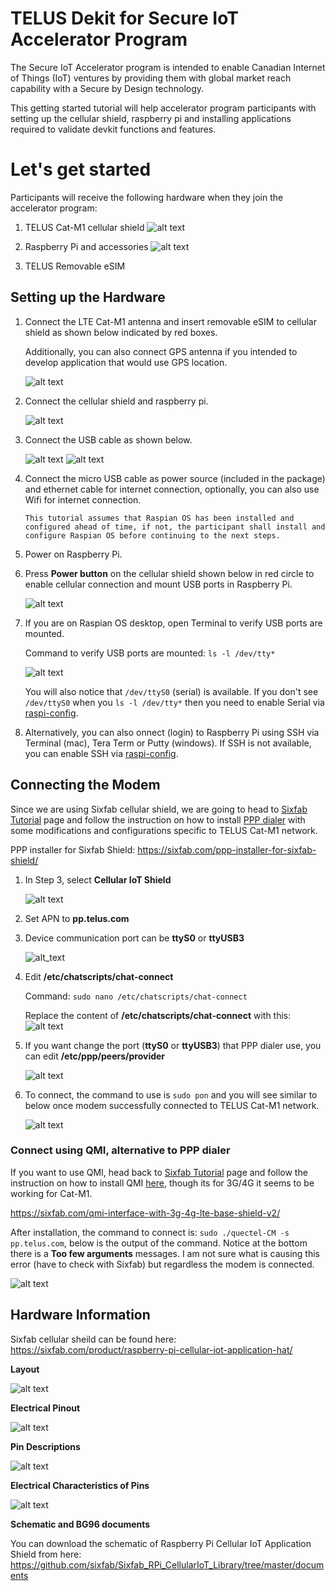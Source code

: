 # TELUS Dekit for Secure IoT Accelerator Program

The Secure IoT Accelerator program is intended to enable Canadian Internet of Things (IoT) ventures by providing them with global market reach capability with a Secure by Design technology.

This getting started tutorial will help accelerator program participants with setting up the cellular shield, raspberry pi and installing applications required to validate devkit functions and features.

# Let's get started

Participants will receive the following hardware when they join the accelerator program:

1. TELUS Cat-M1 cellular shield
    ![alt text](images/cellular_shield_front.jpg)
      
2. Raspberry Pi and accessories
    ![alt text](images/rasp_pi.jpg)

3. TELUS Removable eSIM

## Setting up the Hardware

1. Connect the LTE Cat-M1 antenna and insert removable eSIM to cellular shield as shown below indicated by red boxes. 

      Additionally, you can also connect GPS antenna if you intended to develop application that would use GPS location.

      ![alt text](images/insert_esim_and_connect_antenna.jpg)

2. Connect the cellular shield and raspberry pi.

      ![alt text](images/shield_and_pi_stacked_1.jpg)

3. Connect the USB cable as shown below.

      ![alt text](images/usb_cable_connected_2.jpg)
      ![alt text](images/usb_cable_connected_1.jpg)      

4. Connect the micro USB cable as power source (included in the package) and ethernet cable for internet connection, optionally, you can also use Wifi for internet connection.

   `This tutorial assumes that Raspian OS has been installed and configured ahead of time, if not, the participant shall install and configure Raspian OS before continuing to the next steps.`
   
5. Power on Raspberry Pi. 
      
6. Press **Power button** on the cellular shield shown below in red circle to enable cellular connection and mount USB ports in Raspberry Pi.

   ![alt text](images/press_power_on_button.jpg) 
   
7. If you are on Raspian OS desktop, open Terminal to verify USB ports are mounted.

   Command to verify USB ports are mounted: `ls -l /dev/tty*`
   
   ![alt text](images/shield_on_and_usb_ports_mounted.png) 
   
   You will also notice that `/dev/ttyS0` (serial) is available. If you don't see `/dev/ttyS0` when you `ls -l /dev/tty*` then you need to enable Serial via [raspi-config](https://www.raspberrypi.org/documentation/configuration/raspi-config.md).

8. Alternatively, you can also onnect (login) to Raspberry Pi using SSH via Terminal (mac), Tera Term or Putty (windows). If SSH is not available, you can enable SSH via [raspi-config](https://www.raspberrypi.org/documentation/configuration/raspi-config.md).

## Connecting the Modem

Since we are using Sixfab cellular shield, we are going to head to [Sixfab Tutorial](https://sixfab.com/tutorials/) page and follow the instruction on how to install [PPP dialer](https://sixfab.com/ppp-installer-for-sixfab-shield/) with some modifications and configurations specific to TELUS Cat-M1 network.

PPP installer for Sixfab Shield: https://sixfab.com/ppp-installer-for-sixfab-shield/

1. In Step 3, select **Cellular IoT Shield**

      ![alt text](https://sixfab-com.exactdn.com/wp-content/uploads/2018/09/installsh01.png)

2. Set APN to **pp.telus.com**

3. Device communication port can be **ttyS0** or **ttyUSB3**

      ![alt_text](https://sixfab-com.exactdn.com/wp-content/uploads/2018/09/installsh04.png)
      
4. Edit **/etc/chatscripts/chat-connect**

      Command: `sudo nano /etc/chatscripts/chat-connect`
      
      Replace the content of **/etc/chatscripts/chat-connect** with this:
      ![alt text](images/chat_connect.png)

5. If you want change the port (**ttyS0** or **ttyUSB3**) that PPP dialer use, you can edit **/etc/ppp/peers/provider**

      ![alt text](images/peers_providers.png)

6. To connect, the command to use is `sudo pon` and you will see similar to below once modem successfully connected to TELUS Cat-M1 network.

      ![alt text](images/sudo_pon_success.png)
      
### Connect using QMI, alternative to PPP dialer

If you want to use QMI, head back to [Sixfab Tutorial](https://sixfab.com/tutorials/) page and follow the instruction on how to install QMI [here](https://sixfab.com/qmi-interface-with-3g-4g-lte-base-shield-v2/), though its for 3G/4G it seems to be working for Cat-M1.

https://sixfab.com/qmi-interface-with-3g-4g-lte-base-shield-v2/

After installation, the command to connect is: `sudo ./quectel-CM -s pp.telus.com`, below is the output of the command. Notice at the bottom there is a **Too few arguments** messages. I am not sure what is causing this error (have to check with Sixfab) but regardless the modem is connected.

![alt text](images/qmi_connect.png)

## Hardware Information

Sixfab cellular sheild can be found here: https://sixfab.com/product/raspberry-pi-cellular-iot-application-hat/

**Layout**

![alt text](https://sixfab-com.exactdn.com/wp-content/uploads/2018/10/rpi_cellulariot_application_shield_layout-1.png?strip=all&ssl=1)

**Electrical Pinout**

![alt text](https://sixfab-com.exactdn.com/wp-content/uploads/2018/10/rpi_cellulariot_app_shield_pinout-e1545901898330.png?strip=all&w=1170&ssl=1)

**Pin Descriptions**

![alt text](images/shield_pin_description.png)

**Electrical Characteristics of Pins**

![alt text](images/shield_characteristics_pin.png)

**Schematic and BG96 documents**

You can download the schematic of Raspberry Pi Cellular IoT Application Shield from here: https://github.com/sixfab/Sixfab_RPi_CellularIoT_Library/tree/master/documents

